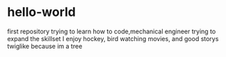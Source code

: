 # hello-world
first repository
trying to learn how to code,mechanical engineer trying to expand the skillset
I enjoy hockey, bird watching movies, and good storys 
twiglike because im a tree  
